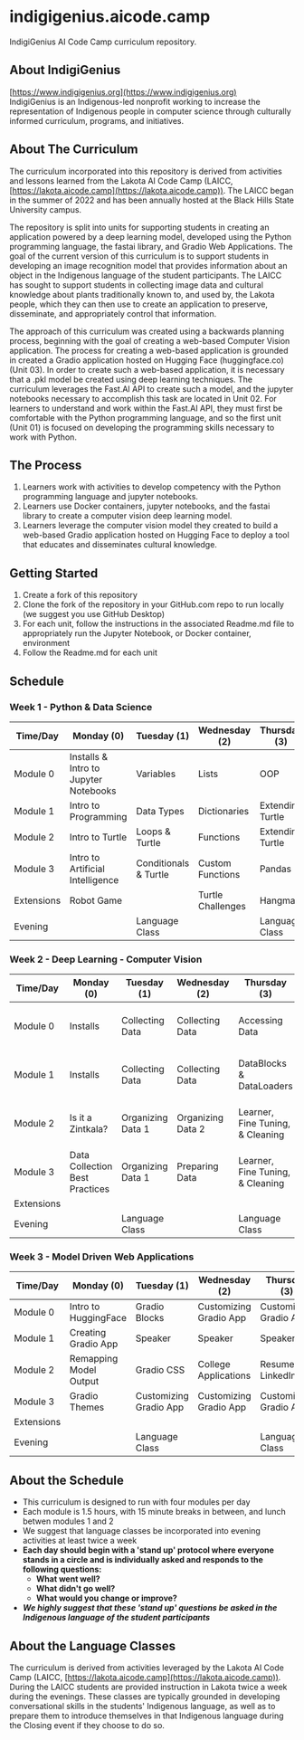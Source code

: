 # indigigenius.aicode.camp
IndigiGenius AI Code Camp curriculum repository.

## About IndigiGenius
[https://www.indigigenius.org](https://www.indigigenius.org)  
IndigiGenius is an Indigenous-led nonprofit working to increase the representation of Indigenous people in computer science through culturally informed curriculum, programs, and initiatives.

## About The Curriculum

The curriculum incorporated into this repository is derived from activities and lessons learned from the Lakota AI Code Camp (LAICC, [https://lakota.aicode.camp](https://lakota.aicode.camp)). The LAICC began in the summer of 2022 and has been annually hosted at the Black Hills State University campus.

The repository is split into units for supporting students in creating an application powered by a deep learning model, developed using the Python programming language, the fastai library, and Gradio Web Applications. The goal of the current version of this curriculum is to support students in developing an image recognition model that provides information about an object in the Indigenous language of the student participants. The LAICC has sought to support students in collecting image data and cultural knowledge about plants traditionally known to, and used by, the Lakota people, which they can then use to create an application to preserve, disseminate, and appropriately control that information.  

The approach of this curriculum was created using a backwards planning process, beginning with the goal of creating a web-based Computer Vision application. The process for creating a web-based application is grounded in created a Gradio application hosted on Hugging Face (huggingface.co) (Unit 03). In order to create such a web-based application, it is necessary that a .pkl model be created using deep learning techniques. The curriculum leverages the Fast.AI API to create such a model, and the jupyter notebooks necessary to accomplish this task are located in Unit 02. For learners to understand and work within the Fast.AI API, they must first be comfortable with the Python programming language, and so the first unit (Unit 01) is focused on developing the programming skills necessary to work with Python.

## The Process
1. Learners work with activities to develop competency with the Python programming language and jupyter notebooks.
1. Learners use Docker containers, jupyter notebooks, and the fastai library to create a computer vision deep learning model.
1. Learners leverage the computer vision model they created to build a web-based Gradio application hosted on Hugging Face to deploy a tool that educates and disseminates cultural knowledge.

## Getting Started
1. Create a fork of this repository
1. Clone the fork of the repository in your GitHub.com repo to run locally (we suggest you use GitHub Desktop)
1. For each unit, follow the instructions in the associated Readme.md file to appropriately run the Jupyter Notebook, or Docker container, environment 
1. Follow the Readme.md for each unit

## Schedule

### Week 1 - Python & Data Science
| Time/Day   | Monday (0)                            | Tuesday (1)           | Wednesday (2)     | Thursday (3)     | Friday (4)                 |
|------------|---------------------------------------|-----------------------|-------------------|------------------|----------------------------|
| Module 0   | Installs & Intro to Jupyter Notebooks | Variables             | Lists             | OOP              | Data Science Final Project |
| Module 1   | Intro to Programming                  | Data Types            | Dictionaries      | Extending Turtle | Data Science Final Project |
| Module 2   | Intro to Turtle                       | Loops & Turtle        | Functions         | Extending Turtle | Data Science Final Project |
| Module 3   | Intro to Artificial Intelligence      | Conditionals & Turtle | Custom Functions  | Pandas           | Data Science Presentations |
| Extensions | Robot Game                            |                       | Turtle Challenges | Hangman          |                            |
| Evening    |                                       | Language Class        |                   | Language Class   |                            |

### Week 2 - Deep Learning - Computer Vision
| Time/Day   | Monday (0)                     | Tuesday (1)       | Wednesday (2)     | Thursday (3)                     | Friday (4)                     |
|------------|--------------------------------|-------------------|-------------------|----------------------------------|--------------------------------|
| Module 0   | Installs                       | Collecting Data   | Collecting Data   | Accessing Data                   | Computer Vision Model Training |
| Module 1   | Installs                       | Collecting Data   | Collecting Data   | DataBlocks & DataLoaders         | Computer Vision Model Training |
| Module 2   | Is it a Zintkala?              | Organizing Data 1 | Organizing Data 2 | Learner, Fine Tuning, & Cleaning | Computer Vision Model Training |
| Module 3   | Data Collection Best Practices | Organizing Data 1 | Preparing Data    | Learner, Fine Tuning, & Cleaning | Computer Vision Model Training |
| Extensions |                                |                   |                   |                                  |                                |
| Evening    |                                | Language Class    |                   | Language Class                   |                                |

### Week 3 - Model Driven Web Applications
| Time/Day   | Monday (0)             | Tuesday (1)            | Wednesday (2)          | Thursday (3)           | Friday (4)               |
|------------|------------------------|------------------------|------------------------|------------------------|--------------------------|
| Module 0   | Intro to HuggingFace   | Gradio Blocks          | Customizing Gradio App | Customizing Gradio App | Presentation Preparation |
| Module 1   | Creating Gradio App    | Speaker                | Speaker                | Speaker                | Presentation Preparation |
| Module 2   | Remapping Model Output | Gradio CSS             | College Applications   | Resumes & LinkedIn     | Presentation Preparation |
| Module 3   | Gradio Themes          | Customizing Gradio App | Customizing Gradio App | Customizing Gradio App | Presentations & Closing  |
| Extensions |                        |                        |                        |                        |                          |
| Evening    |                        | Language Class         |                        | Language Class         |                          |

## About the Schedule
- This curriculum is designed to run with four modules per day
- Each module is 1.5 hours, with 15 minute breaks in between, and lunch betwen modules 1 and 2
- We suggest that language classes be incorporated into evening activities at least twice a week
- **Each day should begin with a 'stand up' protocol where everyone stands in a circle and is individually asked and responds to the following questions:**
    - **What went well?**
    - **What didn't go well?**
    - **What would you change or improve?**
- ***We highly suggest that these 'stand up' questions be asked in the Indigenous language of the student participants***

## About the Language Classes
The curriculum is derived from activities leveraged by the Lakota AI Code Camp (LAICC, [https://lakota.aicode.camp](https://lakota.aicode.camp)). During the LAICC students are provided instruction in Lakota twice a week during the evenings. These classes are typically grounded in developing conversational skills in the students' Indigenous language, as well as to prepare them to introduce themselves in that Indigenous language during the Closing event if they choose to do so.